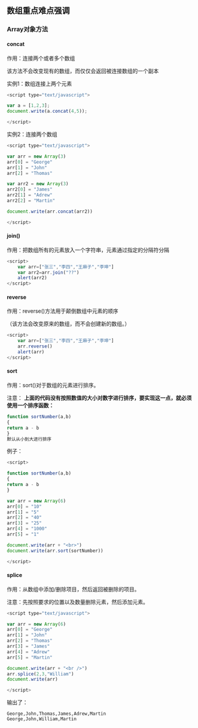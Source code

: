 ## 数组重点难点强调

### Array对象方法

#### concat

作用：连接两个或者多个数组

该方法不会改变现有的数组，而仅仅会返回被连接数组的一个副本

实例1：数组连接上两个元素

```javascript
<script type="text/javascript">

var a = [1,2,3];
document.write(a.concat(4,5));

</script>

```

实例2：连接两个数组

```javascript
<script type="text/javascript">

var arr = new Array(3)
arr[0] = "George"
arr[1] = "John"
arr[2] = "Thomas"

var arr2 = new Array(3)
arr2[0] = "James"
arr2[1] = "Adrew"
arr2[2] = "Martin"

document.write(arr.concat(arr2))

</script>
```

#### join()

作用：把数组所有的元素放入一个字符串，元素通过指定的分隔符分隔

```javascript
<script>
    var arr=["张三","李四","王麻子","李坤"]
    var arr2=arr.join("??")
    alert(arr2)
</script>
```

#### reverse

作用：reverse()方法用于颠倒数组中元素的顺序

（该方法会改变原来的数组，而不会创建新的数组。）

```javascript
<script>
    var arr=["张三","李四","王麻子","李坤"]
    arr.reverse()
    alert(arr)
</script>
```

#### sort

作用：sort()对于数组的元素进行排序。

注意：  **上面的代码没有按照数值的大小对数字进行排序，要实现这一点，就必须使用一个排序函数：**

```javascript
function sortNumber(a,b)
{
return a - b
}
默认从小到大进行排序
```

例子：

```javascript
<script>

function sortNumber(a,b)
{
return a - b
}

var arr = new Array(6)
arr[0] = "10"
arr[1] = "5"
arr[2] = "40"
arr[3] = "25"
arr[4] = "1000"
arr[5] = "1"

document.write(arr + "<br>")
document.write(arr.sort(sortNumber))

</script>
```

#### splice

作用：从数组中添加/删除项目，然后返回被删除的项目。

注意：先按照要求的位置以及数量删除元素，然后添加元素。

```javascript
<script type="text/javascript">

var arr = new Array(6)
arr[0] = "George"
arr[1] = "John"
arr[2] = "Thomas"
arr[3] = "James"
arr[4] = "Adrew"
arr[5] = "Martin"

document.write(arr + "<br />")
arr.splice(2,3,"William")
document.write(arr)

</script>
```

输出了：

```javas
George,John,Thomas,James,Adrew,Martin
George,John,William,Martin
```

